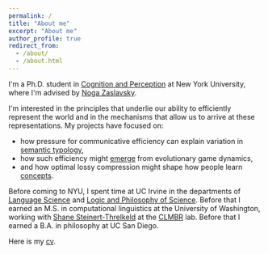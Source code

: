 ```yaml
---
permalink: /
title: "About me"
excerpt: "About me"
author_profile: true
redirect_from: 
  - /about/
  - /about.html
---
```


I'm a Ph.D. student in [Cognition and Perception](https://as.nyu.edu/departments/psychology/graduate/phd-cognition-perception.html) at New York University, where I'm advised by [Noga Zaslavsky](https://www.nogsky.com/).


I'm interested in the principles that underlie our ability to efficiently represent the world and in the mechanisms that allow us to arrive at these representations. My projects have focused on:
- how pressure for communicative efficiency can explain variation in [semantic typology](https://nathimel.github.io/publication/3_modals-effcomm-salt),
- how such efficiency might [emerge](https://nathimel.github.io/publication/1_ibsg) from evolutionary game dynamics,
- and how optimal lossy compression might shape how people learn [concepts](https://nathimel.github.io/publication/0_ocm).

Before coming to NYU, I spent time at UC Irvine in the departments of [Language Science](https://www.langsci.uci.edu/) and [Logic and Philosophy of Science](https://www.lps.uci.edu/). Before that I earned an M.S. in computational linguistics at the University of Washington, working with [Shane Steinert-Threlkeld](https://www.shane.st/) at the [CLMBR](https://clmbr.shane.st/) lab. Before that I earned a B.A. in philosophy at UC San Diego.

<!-- I study how various internal and external pressures shape our representations of the world, from the level of our vocabularies to that of scientific research programs. At the level of cognitive systems, I use evolutionary models to explain why our semantic categories are structured the way they are. At the level of scientific communities, I conduct large scale, data-driven analyses of publishing behavior. My research is broadly unified by the goal of understanding how people transfer and process information. -->

Here is my [cv](../files/nathaniel_imel_cv.pdf).
